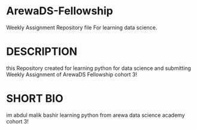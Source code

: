 # ArewaDS-Fellowship
Weekly Assignment Repository file For learning data science.
# DESCRIPTION
this Repository created for learning python for data science and submitting Weekly Assignment of ArewaDS Fellowship cohort 3!
# SHORT BIO
im abdul malik bashir learning python  from arewa data science academy cohort 3!
